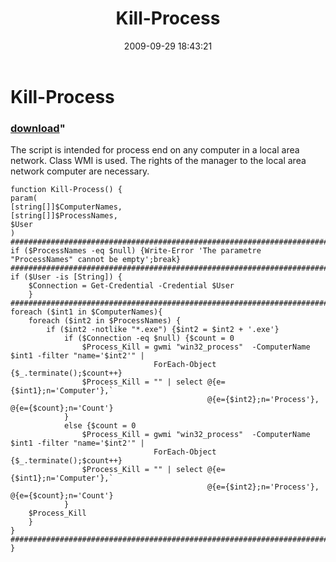 ﻿---
pid:            1354
parent:         0
children:       
poster:         Angel-Keeper
title:          Kill-Process
date:           2009-09-29 18:43:21
format:         posh
---

# Kill-Process

### [download](1354.ps1)"

The script is intended for process end on any computer in a local area network. Class WMI is used. The rights of the manager to the local area network computer are necessary.


```posh
function Kill-Process() {
param(
[string[]]$ComputerNames,
[string[]]$ProcessNames,
$User
)
###########################################################################################################
if ($ProcessNames -eq $null) {Write-Error 'The parametre "ProcessNames" cannot be empty';break}
###########################################################################################################
if ($User -is [String]) {
	$Connection = Get-Credential -Credential $User
	}
###########################################################################################################
foreach ($int1 in $ComputerNames){
	foreach ($int2 in $ProcessNames) {
		if ($int2 -notlike "*.exe") {$int2 = $int2 + '.exe'}
			if ($Connection -eq $null) {$count = 0
				$Process_Kill = gwmi "win32_process"  -ComputerName $int1 -filter "name='$int2'" | 
								ForEach-Object {$_.terminate();$count++}					
				$Process_Kill = "" | select @{e={$int1};n='Computer'},`
											@{e={$int2};n='Process'}, @{e={$count};n='Count'}
			}
			else {$count = 0
				$Process_Kill = gwmi "win32_process"  -ComputerName $int1 -filter "name='$int2'" | 
								ForEach-Object {$_.terminate();$count++}
				$Process_Kill = "" | select @{e={$int1};n='Computer'},`
											@{e={$int2};n='Process'}, @{e={$count};n='Count'}
			}
	$Process_Kill
	}
}
###########################################################################################################
}
```
